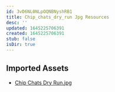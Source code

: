 ```yaml
---
id: 3vD6NL0NLpOQNBNyshRB1
title: Chip_chats_dry_run Jpg Resources
desc: ''
updated: 1645225706391
created: 1645225706391
stub: false
isDir: true
---
```

## Imported Assets
- [Chip Chats Dry Run.jpg](/assets/chip-chats-dry-run.jpg)
